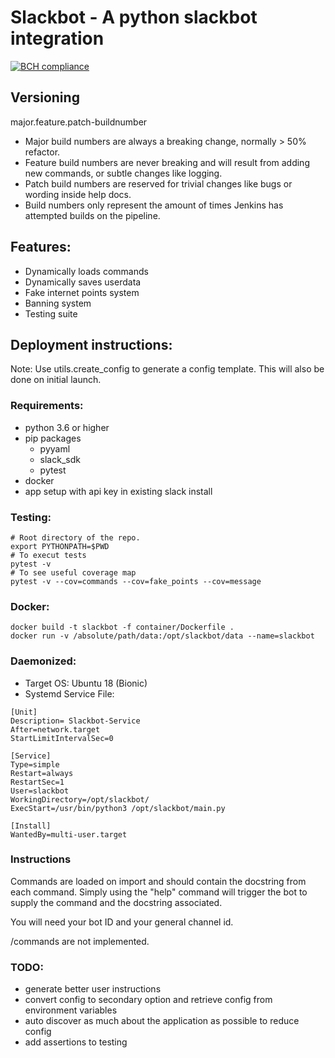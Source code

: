 # Slackbot - A python slackbot integration
[![BCH compliance](https://bettercodehub.com/edge/badge/plainenough/slackbot?branch=master)](https://bettercodehub.com/)
## Versioning 
major.feature.patch-buildnumber
* Major build numbers are always a breaking change, normally > 50% refactor.
* Feature build numbers are never breaking and will result from adding new commands, or subtle changes like logging.
* Patch build numbers are reserved for trivial changes like bugs or wording inside help docs. 
* Build numbers only represent the amount of times Jenkins has attempted builds on the pipeline. 

## Features:
* Dynamically loads commands
* Dynamically saves userdata
* Fake internet points system
* Banning system
* Testing suite

## Deployment instructions:
Note: Use utils.create_config to generate a config template. This will
also be done on initial launch.

### Requirements:
* python 3.6 or higher
* pip packages
  * pyyaml
  * slack_sdk
  * pytest
* docker
* app setup with api key in existing slack install

### Testing:
```
# Root directory of the repo.
export PYTHONPATH=$PWD
# To execut tests
pytest -v
# To see useful coverage map
pytest -v --cov=commands --cov=fake_points --cov=message
```

### Docker:
```
docker build -t slackbot -f container/Dockerfile .
docker run -v /absolute/path/data:/opt/slackbot/data --name=slackbot
```

### Daemonized:
* Target OS: Ubuntu 18 (Bionic)
* Systemd Service File:
```
[Unit]
Description= Slackbot-Service
After=network.target
StartLimitIntervalSec=0

[Service]
Type=simple
Restart=always
RestartSec=1
User=slackbot
WorkingDirectory=/opt/slackbot/
ExecStart=/usr/bin/python3 /opt/slackbot/main.py

[Install]
WantedBy=multi-user.target
```

### Instructions
Commands are loaded on import and should contain the docstring from each
command. Simply using the "help" command will trigger the bot to supply 
the command and the docstring associated.

You will need your bot ID and your general channel id. 

/commands are not implemented.

### TODO:
* generate better user instructions
* convert config to secondary option and retrieve config from environment variables
* auto discover as much about the application as possible to reduce config
* add assertions to testing
